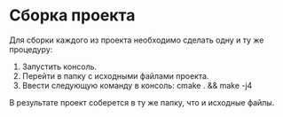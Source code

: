 # Сборка проекта
Для сборки каждого из проекта необходимо сделать одну и ту же процедуру:
1. Запустить консоль.
2. Перейти в папку с исходными файлами проекта.
3. Ввести следующую команду в консоль:
cmake . && make -j4

В результате проект соберется в ту же папку, что и исходные файлы.
